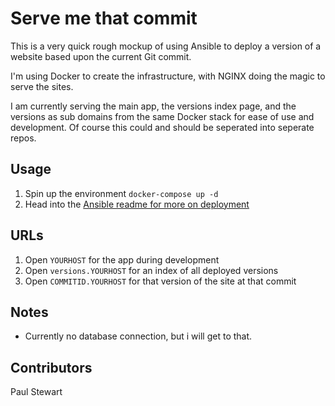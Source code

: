 # Serve me that commit

This is a very quick rough mockup of using Ansible to deploy a version of a website based upon the current Git commit. 

I'm using Docker to create the infrastructure, with NGINX doing the magic to serve the sites.

I am currently serving the main app, the versions index page, and the versions as sub domains from the same Docker stack for ease of use and development. Of course this could and should be seperated into seperate repos.

## Usage

1. Spin up the environment `docker-compose up -d`
2. Head into the [Ansible readme for more on deployment](project/ansible/README.md)

## URLs

1. Open `YOURHOST` for the app during development
2. Open `versions.YOURHOST` for an index of all deployed versions
3. Open `COMMITID.YOURHOST` for that version of the site at that commit

## Notes

* Currently no database connection, but i will get to that.

## Contributors

Paul Stewart

